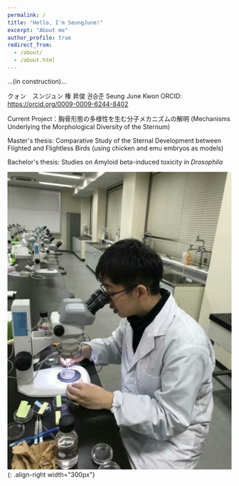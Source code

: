 ```yaml
---
permalink: /
title: "Hello, I'm SeungJune!"
excerpt: "About me"
author_profile: true
redirect_from: 
  - /about/
  - /about.html
---
```

...(in construction)...

クォン　スンジュン
権 昇俊
권승준
Seung June Kwon
ORCID: https://orcid.org/0009-0009-6244-8402

Current Project：胸骨形態の多様性を生む分子メカニズムの解明 (Mechanisms Underlying the Morphological Diversity of the Sternum)

Master's thesis: Comparative Study of the Sternal Development between Flighted and Flightless Birds
(using chicken and emu embryos as models)

Bachelor's thesis: Studies on Amyloid beta-induced toxicity in _Drosophila_



![microscope](/images/profile_sjk.png){: .align-right width="300px"}
